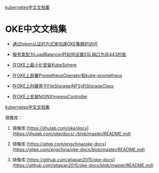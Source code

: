 [kubernetes中文文档集](./k8s-docs/README.md)

# OKE中文文档集


- [通过token认证的方式来加速OKE集群的访问](./通过token认证的方式来加速OKE集群的访问/README.md)

- [服务类型为LoadBalancer时如何设置SSL端口为非443的值](./服务类型为LoadBalancer时如何设置SSL端口为非443的值/README.md)

- [在OKE上最小化安装KubeSphere](./在OKE上最小化安装KubeSphere/README.md)

- [在OKE上部署PrometheusOperator和kube-prometheus](./在OKE上部署PrometheusOperator和kube-prometheus/README.md)

- [在OKE上创建基于FileStorage(NFS)的StorageClass](./在OKE上创建基于FileStorage(NFS)的StorageClass/README.md)

- [在OKE上安装NGINXIngressController](./在OKE上安装NGINXIngressController/README.md)



[kubernetes中文文档集](./k8s-docs/README.md)



镜像库：

1. 镜像库:[https://jihulab.com/oke/docs](https://jihulab.com/oke/docs/-/blob/master/README.md)

2. 镜像库:[https://gitee.com/engchina/oke-docs](https://gitee.com/engchina/oke-docs/blob/master/README.md)

3. 镜像库:[https://github.com/atjapan2015/oke-docs](https://github.com/atjapan2015/oke-docs/blob/master/README.md)
